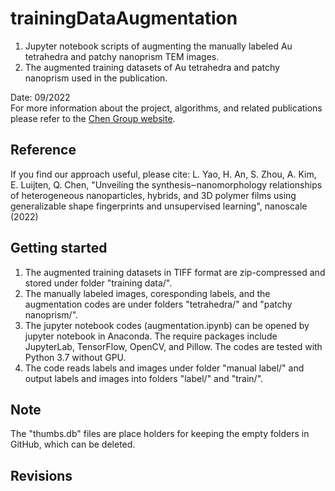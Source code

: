 # trainingDataAugmentation
1. Jupyter notebook scripts of augmenting the manually labeled Au tetrahedra and patchy nanoprism TEM images.  
2. The augmented training datasets of Au tetrahedra and patchy nanoprism used in the publication.   

Date: 09/2022   
For more information about the project, algorithms, and related publications please refer to the [Chen Group website](https://chenlab.matse.illinois.edu/).

Reference
---------------
If you find our approach useful, please cite: L. Yao, H. An, S. Zhou, A. Kim, E. Luijten, Q. Chen, "Unveiling the synthesis‒nanomorphology relationships of heterogeneous nanoparticles, hybrids, and 3D polymer films using generalizable shape fingerprints and unsupervised learning", nanoscale (2022)

Getting started
---------------
1. The augmented training datasets in TIFF format are zip-compressed and stored under folder "training data/".  
2. The manually labeled images, coresponding labels, and the augmentation codes are under folders "tetrahedra/" and "patchy nanoprism/".  
3. The jupyter notebook codes (augmentation.ipynb) can be opened by jupyter notebook in Anaconda. The require packages include JupyterLab, TensorFlow, OpenCV, and Pillow. The codes are tested with Python 3.7 without GPU.  
4. The code reads labels and images under folder "manual label/" and output labels and images into folders "label/" and "train/".  

Note
---------------
The "thumbs.db" files are place holders for keeping the empty folders in GitHub, which can be deleted.

Revisions
---------------
